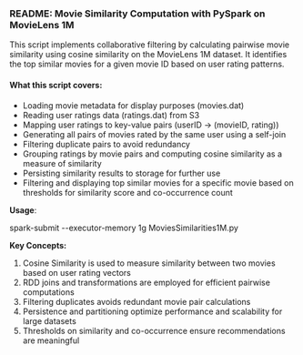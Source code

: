 ### README: Movie Similarity Computation with PySpark on MovieLens 1M



This script implements collaborative filtering by calculating pairwise movie similarity using cosine similarity on the MovieLens 1M dataset. It identifies the top similar movies for a given movie ID based on user rating patterns.



#### What this script covers:

* Loading movie metadata for display purposes (movies.dat)
* Reading user ratings data (ratings.dat) from S3
* Mapping user ratings to key-value pairs (userID -> (movieID, rating))
* Generating all pairs of movies rated by the same user using a self-join
* Filtering duplicate pairs to avoid redundancy
* Grouping ratings by movie pairs and computing cosine similarity as a measure of similarity
* Persisting similarity results to storage for further use
* Filtering and displaying top similar movies for a specific movie based on thresholds for similarity score and co-occurrence count



**Usage**:

spark-submit --executor-memory 1g MoviesSimilarities1M.py <movieID>





**Key Concepts:**

1. Cosine Similarity is used to measure similarity between two movies based on user rating vectors
2. RDD joins and transformations are employed for efficient pairwise computations
3. Filtering duplicates avoids redundant movie pair calculations
4. Persistence and partitioning optimize performance and scalability for large datasets
5. Thresholds on similarity and co-occurrence ensure recommendations are meaningful
